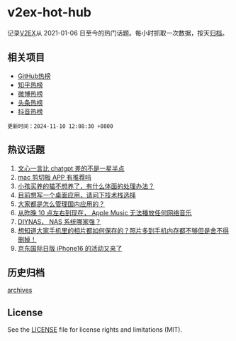 # v2ex-hot-hub

 记录[V2EX](https://www.v2ex.com/)从 2021-01-06 日至今的热门话题。每小时抓取一次数据，按天[归档](archives)。
 
 ## 相关项目

- [GitHub热榜](https://github.com/it985/github-hot-hub)
- [知乎热榜](https://github.com/it985/zhihu-hot-hub)
- [微博热榜](https://github.com/it985/weibo-hot-hub)
- [头条热榜](https://github.com/it985/toutiao-hot-hub)
- [抖音热榜](https://github.com/it985/douyin-hot-hub)


 `更新时间：2024-11-10 12:08:30 +0800`

## 热议话题

1. [文心一言比 chatgpt 差的不是一星半点](https://www.v2ex.com/t/1087977)
1. [mac 剪切板 APP 有推荐吗](https://www.v2ex.com/t/1087989)
1. [小孩买养的猫不想养了，有什么体面的处理办法？](https://www.v2ex.com/t/1088038)
1. [目前想写一个桌面应用，请问下技术栈选择](https://www.v2ex.com/t/1088076)
1. [大家都是怎么管理国内应用的？](https://www.v2ex.com/t/1088052)
1. [从昨晚 10 点左右到现在， Apple Music 无法播放任何网络音乐](https://www.v2ex.com/t/1088125)
1. [DIYNAS， NAS 系统哪家强？](https://www.v2ex.com/t/1087971)
1. [想知道大家手机里的相片都如何保存的？照片多到手机内存都不够但是舍不得删掉！](https://www.v2ex.com/t/1088030)
1. [京东国际日版 iPhone16 的活动又来了](https://www.v2ex.com/t/1088086)

## 历史归档

[archives](archives)

## License

See the [LICENSE](LICENSE) file for license rights and limitations (MIT).
